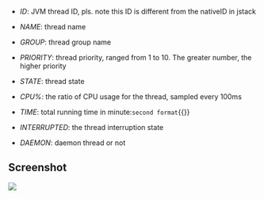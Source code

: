 - _ID_: JVM thread ID, pls. note this ID is different from the nativeID in jstack

- _NAME_: thread name

- _GROUP_: thread group name

- _PRIORITY_: thread priority, ranged from 1 to 10. The greater number, the higher priority

- _STATE_: thread state

- _CPU%_: the ratio of CPU usage for the thread, sampled every 100ms

- _TIME_: total running time in minute:`second format`{{}}

- _INTERRUPTED_: the thread interruption state

- _DAEMON_: daemon thread or not

## Screenshot

![](https://arthas.aliyun.com/doc/en/_images/dashboard.png)
